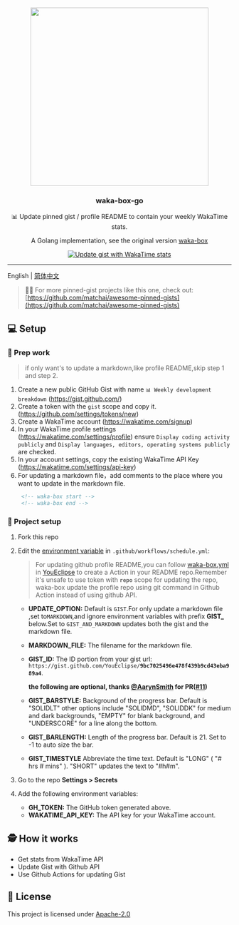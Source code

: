 #

<p align="center">
  <img width="400" src="https://user-images.githubusercontent.com/8252317/83985147-9afb2800-a96a-11ea-9841-eec3a1f61d75.png">
  <h3 align="center">waka-box-go</h3>
  <p align="center">📊 Update  pinned gist / profile README  to contain your weekly WakaTime stats. </p>
  <p align="center">  A Golang implementation, see the original version  <a href="https://github.com/matchai/waka-box">waka-box</a>
   <p align="center">
    <a href="https://github.com/AarynSmith/waka-box-go/workflows/Update%20gist%20with%20WakaTime%20stats/badge.svg?branch=master"><img src="https://github.com/AarynSmith/waka-box-go/workflows/Update%20gist%20with%20WakaTime%20stats/badge.svg?branch=master" alt="Update gist with WakaTime stats"></a>
  </p>
</p>

---

English | [简体中文](./README_zh.md)

> 📌✨ For more pinned-gist projects like this one, check out: [https://github.com/matchai/awesome-pinned-gists](https://github.com/matchai/awesome-pinned-gists)

## 💻 Setup

### 🎒 Prep work

> if only want's to update a markdown,like profile README,skip step 1 and step 2.

1. Create a new public GitHub Gist with name `📊 Weekly development breakdown` (https://gist.github.com/)
1. Create a token with the `gist` scope and copy it. (https://github.com/settings/tokens/new)
1. Create a WakaTime account (https://wakatime.com/signup)
1. In your WakaTime profile settings (https://wakatime.com/settings/profile) ensure `Display coding activity publicly` and `Display languages, editors, operating systems publicly` are checked.
1. In your account settings, copy the existing WakaTime API Key (https://wakatime.com/settings/api-key)
1. For updating a markdown file，add comments to the place where you want to update in the markdown file.
   ```markdown
    <!-- waka-box start -->
    <!-- waka-box end -->
   ```

### 🚀 Project setup

1. Fork this repo

1. Edit the [environment variable](https://github.com/YouEclipse/waka-box-go/actions/runs/126970182/workflow#L17-L19) in `.github/workflows/schedule.yml`:

   > For updating github profile README,you can follow [waka-box.yml](https://github.com/YouEclipse/YouEclipse/blob/master/.github/workflows/waka-box.yml) in [YouEclipse](https://github.com/YouEclipse/YouEclipse) to create a Action in your README repo.Remember it's unsafe to use token with **`repo`** scope for updating the repo, waka-box update the profile repo using git command in Github Action instead of using github API.

   - **UPDATE_OPTION:** Default is `GIST`.For only update a markdown file ,set to`MARKDOWN`,and ignore environment variables with prefix **GIST\_** below.Set to `GIST_AND_MARKDOWN` updates both the gist and the markdown file.
   - **MARKDOWN_FILE:** The filename for the markdown file.

   - **GIST_ID:** The ID portion from your gist url: `https://gist.github.com/YouEclipse/`**`9bc7025496e478f439b9cd43eba989a4`**.

     **the following are optional, thanks [@AarynSmith](https://github.com/AarynSmith) for PR([#11](https://github.com/YouEclipse/waka-box-go/pull/11))**

   - **GIST_BARSTYLE:** Background of the progress bar. Default is "SOLIDLT" other options include "SOLIDMD", "SOLIDDK" for medium and dark backgrounds, "EMPTY" for blank background, and "UNDERSCORE" for a line along the bottom.
   - **GIST_BARLENGTH:** Length of the progress bar. Default is 21. Set to -1 to auto size the bar.
   - **GIST_TIMESTYLE** Abbreviate the time text. Default is "LONG" ( "# hrs # mins" ). "SHORT" updates the text to "#h#m".

2. Go to the repo **Settings > Secrets**
3. Add the following environment variables:
   - **GH_TOKEN:** The GitHub token generated above.
   - **WAKATIME_API_KEY:** The API key for your WakaTime account.

## 🕵️ How it works

- Get stats from WakaTime API
- Update Gist with Github API
- Use Github Actions for updating Gist

## 📄 License

This project is licensed under [Apache-2.0](./LICENSE)
